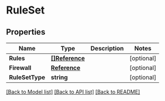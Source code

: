 # RuleSet

## Properties

Name | Type | Description | Notes
------------ | ------------- | ------------- | -------------
**Rules** | [**[]Reference**](Reference.md) |  | [optional] 
**Firewall** | [**Reference**](Reference.md) |  | [optional] 
**RuleSetType** | **string** |  | [optional] 

[[Back to Model list]](../README.md#documentation-for-models) [[Back to API list]](../README.md#documentation-for-api-endpoints) [[Back to README]](../README.md)


